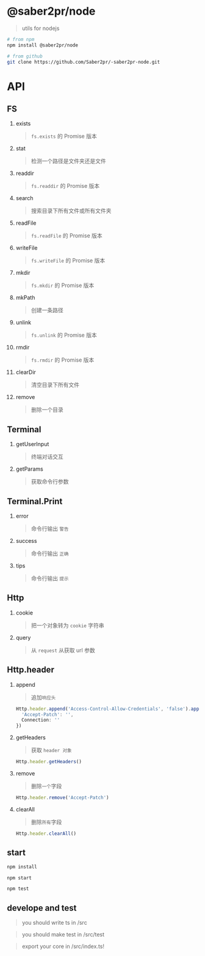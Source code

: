 # @saber2pr/node

> utils for nodejs

```bash
# from npm
npm install @saber2pr/node

# from github
git clone https://github.com/Saber2pr/-saber2pr-node.git
```

# API

## FS

1. exists

   > `fs.exists` 的 Promise 版本

2. stat

   > 检测一个路径是文件夹还是文件

3. readdir

   > `fs.readdir` 的 Promise 版本

4. search

   > 搜索目录下所有文件或所有文件夹

5. readFile

   > `fs.readFile` 的 Promise 版本

6. writeFile

   > `fs.writeFile` 的 Promise 版本

7. mkdir

   > `fs.mkdir` 的 Promise 版本

8. mkPath

   > 创建一条路径

9. unlink

   > `fs.unlink` 的 Promise 版本

10. rmdir

    > `fs.rmdir` 的 Promise 版本

11. clearDir

    > 清空目录下所有文件

12. remove

    > 删除一个目录

## Terminal

1. getUserInput

   > 终端对话交互

2. getParams

   > 获取命令行参数

## Terminal.Print

1. error

   > 命令行输出 `警告`

2. success

   > 命令行输出 `正确`

3. tips

   > 命令行输出 `提示`

## Http

1. cookie

   > 把一个对象转为 `cookie` 字符串

2. query

   > 从 `request` 从获取 url 参数

## Http.header

1. append

   > 追加`响应头`

   ```ts
   Http.header.append('Access-Control-Allow-Credentials', 'false').append({
     'Accept-Patch': '',
     Connection: ''
   })
   ```

2. getHeaders

   > 获取 `header 对象`

   ```ts
   Http.header.getHeaders()
   ```

3. remove

   > 删除`一个`字段

   ```ts
   Http.header.remove('Accept-Patch')
   ```

4. clearAll

   > 删除`所有`字段

   ```ts
   Http.header.clearAll()
   ```

## start

```bash
npm install
```

```bash
npm start

npm test

```

## develope and test

> you should write ts in /src

> you should make test in /src/test

> export your core in /src/index.ts!
